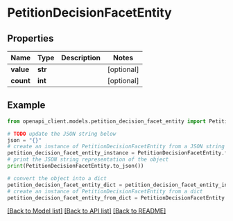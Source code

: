 # PetitionDecisionFacetEntity


## Properties

Name | Type | Description | Notes
------------ | ------------- | ------------- | -------------
**value** | **str** |  | [optional] 
**count** | **int** |  | [optional] 

## Example

```python
from openapi_client.models.petition_decision_facet_entity import PetitionDecisionFacetEntity

# TODO update the JSON string below
json = "{}"
# create an instance of PetitionDecisionFacetEntity from a JSON string
petition_decision_facet_entity_instance = PetitionDecisionFacetEntity.from_json(json)
# print the JSON string representation of the object
print(PetitionDecisionFacetEntity.to_json())

# convert the object into a dict
petition_decision_facet_entity_dict = petition_decision_facet_entity_instance.to_dict()
# create an instance of PetitionDecisionFacetEntity from a dict
petition_decision_facet_entity_from_dict = PetitionDecisionFacetEntity.from_dict(petition_decision_facet_entity_dict)
```
[[Back to Model list]](../README.md#documentation-for-models) [[Back to API list]](../README.md#documentation-for-api-endpoints) [[Back to README]](../README.md)


